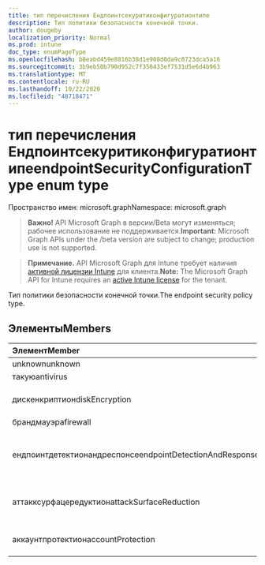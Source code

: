 ```yaml
---
title: тип перечисления Ендпоинтсекуритиконфигуратионтипе
description: Тип политики безопасности конечной точки.
author: dougeby
localization_priority: Normal
ms.prod: intune
doc_type: enumPageType
ms.openlocfilehash: b8eabd459e8816b38d1e908d0da9c0723dca5a16
ms.sourcegitcommit: 3b9eb50b790d952c7f350433ef7531d5e6d4b963
ms.translationtype: MT
ms.contentlocale: ru-RU
ms.lasthandoff: 10/22/2020
ms.locfileid: "48718471"
---
```

# <a name="endpointsecurityconfigurationtype-enum-type"></a><span data-ttu-id="a21d3-103">тип перечисления Ендпоинтсекуритиконфигуратионтипе</span><span class="sxs-lookup"><span data-stu-id="a21d3-103">endpointSecurityConfigurationType enum type</span></span>

<span data-ttu-id="a21d3-104">Пространство имен: microsoft.graph</span><span class="sxs-lookup"><span data-stu-id="a21d3-104">Namespace: microsoft.graph</span></span>

> <span data-ttu-id="a21d3-105">**Важно!** API Microsoft Graph в версии/Beta могут изменяться; рабочее использование не поддерживается.</span><span class="sxs-lookup"><span data-stu-id="a21d3-105">**Important:** Microsoft Graph APIs under the /beta version are subject to change; production use is not supported.</span></span>

> <span data-ttu-id="a21d3-106">**Примечание.** API Microsoft Graph для Intune требует наличия [активной лицензии Intune](https://go.microsoft.com/fwlink/?linkid=839381) для клиента.</span><span class="sxs-lookup"><span data-stu-id="a21d3-106">**Note:** The Microsoft Graph API for Intune requires an [active Intune license](https://go.microsoft.com/fwlink/?linkid=839381) for the tenant.</span></span>

<span data-ttu-id="a21d3-107">Тип политики безопасности конечной точки.</span><span class="sxs-lookup"><span data-stu-id="a21d3-107">The endpoint security policy type.</span></span>

## <a name="members"></a><span data-ttu-id="a21d3-108">Элементы</span><span class="sxs-lookup"><span data-stu-id="a21d3-108">Members</span></span>
|<span data-ttu-id="a21d3-109">Элемент</span><span class="sxs-lookup"><span data-stu-id="a21d3-109">Member</span></span>|<span data-ttu-id="a21d3-110">Значение</span><span class="sxs-lookup"><span data-stu-id="a21d3-110">Value</span></span>|<span data-ttu-id="a21d3-111">Описание</span><span class="sxs-lookup"><span data-stu-id="a21d3-111">Description</span></span>|
|:---|:---|:---|
|<span data-ttu-id="a21d3-112">unknown</span><span class="sxs-lookup"><span data-stu-id="a21d3-112">unknown</span></span>|<span data-ttu-id="a21d3-113">нуль</span><span class="sxs-lookup"><span data-stu-id="a21d3-113">0</span></span>|<span data-ttu-id="a21d3-114">Найден.</span><span class="sxs-lookup"><span data-stu-id="a21d3-114">Unknown.</span></span>|
|<span data-ttu-id="a21d3-115">такую</span><span class="sxs-lookup"><span data-stu-id="a21d3-115">antivirus</span></span>|<span data-ttu-id="a21d3-116">1,1</span><span class="sxs-lookup"><span data-stu-id="a21d3-116">1</span></span>|<span data-ttu-id="a21d3-117">Такую.</span><span class="sxs-lookup"><span data-stu-id="a21d3-117">Antivirus.</span></span>|
|<span data-ttu-id="a21d3-118">дискенкриптион</span><span class="sxs-lookup"><span data-stu-id="a21d3-118">diskEncryption</span></span>|<span data-ttu-id="a21d3-119">2</span><span class="sxs-lookup"><span data-stu-id="a21d3-119">2</span></span>|<span data-ttu-id="a21d3-120">Шифрование дисков.</span><span class="sxs-lookup"><span data-stu-id="a21d3-120">Disk encryption.</span></span>|
|<span data-ttu-id="a21d3-121">брандмауэра</span><span class="sxs-lookup"><span data-stu-id="a21d3-121">firewall</span></span>|<span data-ttu-id="a21d3-122">4</span><span class="sxs-lookup"><span data-stu-id="a21d3-122">3</span></span>|<span data-ttu-id="a21d3-123">Брандмауэра.</span><span class="sxs-lookup"><span data-stu-id="a21d3-123">Firewall.</span></span>|
|<span data-ttu-id="a21d3-124">ендпоинтдетектионандреспонсе</span><span class="sxs-lookup"><span data-stu-id="a21d3-124">endpointDetectionAndResponse</span></span>|<span data-ttu-id="a21d3-125">4 </span><span class="sxs-lookup"><span data-stu-id="a21d3-125">4</span></span>|<span data-ttu-id="a21d3-126">Выявление конечных точек и реагирование на них.</span><span class="sxs-lookup"><span data-stu-id="a21d3-126">Endpoint detection and response.</span></span>|
|<span data-ttu-id="a21d3-127">аттакксурфацередуктион</span><span class="sxs-lookup"><span data-stu-id="a21d3-127">attackSurfaceReduction</span></span>|<span data-ttu-id="a21d3-128">5 </span><span class="sxs-lookup"><span data-stu-id="a21d3-128">5</span></span>|<span data-ttu-id="a21d3-129">Сокращение направлений атак.</span><span class="sxs-lookup"><span data-stu-id="a21d3-129">Attack surface reduction.</span></span>|
|<span data-ttu-id="a21d3-130">аккаунтпротектион</span><span class="sxs-lookup"><span data-stu-id="a21d3-130">accountProtection</span></span>|<span data-ttu-id="a21d3-131">6 </span><span class="sxs-lookup"><span data-stu-id="a21d3-131">6</span></span>|<span data-ttu-id="a21d3-132">Защита учетной записи.</span><span class="sxs-lookup"><span data-stu-id="a21d3-132">Account protection.</span></span>|





